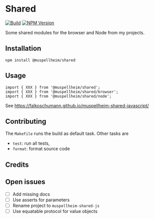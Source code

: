 # Shared

[![Build](https://github.com/falkoschumann/muspellheim-utils-javascript/actions/workflows/build.yml/badge.svg)](https://github.com/falkoschumann/muspellheim-utils-javascript/actions/workflows/build.yml)
[![NPM Version](https://img.shields.io/npm/v/%40muspellheim%2Fshared)](https://www.npmjs.com/package/@muspellheim/shared)

Some shared modules for the browser and Node from my projects.

## Installation

    npm install @muspellheim/shared

## Usage

    import { XXX } from '@muspellheim/shared';
    import { XXX } from '@muspellheim/shared/browser';
    import { XXX } from '@muspellheim/shared/node';

See https://falkoschumann.github.io/muspellheim-shared-javascript/

## Contributing

The `Makefile` runs the build as default task. Other tasks are

- `test`: run all tests,
- `format`: format source code

## Credits

## Open issues

- [ ] Add missing docs
- [ ] Use asserts for parameters
- [ ] Rename project to `muspellheim-shared-js`
- [ ] Use equatable protocol for value objects
